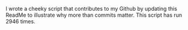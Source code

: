I wrote a cheeky script that contributes to my Github by updating this ReadMe to illustrate why more than commits matter. This script has run 2946 times.